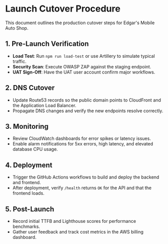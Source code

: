 # Launch Cutover Procedure

This document outlines the production cutover steps for Edgar's Mobile Auto Shop.

## 1. Pre-Launch Verification
- **Load Test**: Run `npm run load-test` or use Artillery to simulate typical traffic.
- **Security Scan**: Execute OWASP ZAP against the staging endpoint.
- **UAT Sign-Off**: Have the UAT user account confirm major workflows.

## 2. DNS Cutover
- Update Route53 records so the public domain points to CloudFront and the Application Load Balancer.
- Propagate DNS changes and verify the new endpoints resolve correctly.

## 3. Monitoring
- Review CloudWatch dashboards for error spikes or latency issues.
- Enable alarm notifications for 5xx errors, high latency, and elevated database CPU usage.

## 4. Deployment
- Trigger the GitHub Actions workflows to build and deploy the backend and frontend.
- After deployment, verify `/health` returns `OK` for the API and that the frontend loads.

## 5. Post-Launch
- Record initial TTFB and Lighthouse scores for performance benchmarks.
- Gather user feedback and track cost metrics in the AWS billing dashboard.


